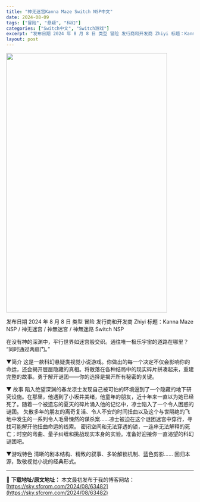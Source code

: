 ```yaml
---
title: "神无迷宫Kanna Maze Switch NSP中文"
date: 2024-08-09
tags: ["冒险", "悬疑", "科幻"]
categories: ["Switch中文", "Switch游戏"]
excerpt: "发布日期 2024 年 8 月 8 日 类型 冒险 发行商和开发商 Zhiyi 标题：Kanna Maze NSP / 神无迷宫 / 神無迷宮 / 神無迷路 Switch NSP 在没有神的深渊中，平行世界如迷宫般交织。通往唯一极乐宇宙的道路在哪里？ “同时通过两扇门。” ▼简介 这是一款科幻悬疑类&hellip;"
layout: post
---
```


<img class="aligncenter size-full wp-image-63483" src="https://sky.sfcrom.com/wp-content/uploads/2024/08/2024080913433296.webp" alt="" width="432" height="698" />

发布日期 2024 年 8 月 8 日
类型 冒险
发行商和开发商 Zhiyi
标题：Kanna Maze NSP / 神无迷宫 / 神無迷宮 / 神無迷路 Switch NSP

在没有神的深渊中，平行世界如迷宫般交织。通往唯一极乐宇宙的道路在哪里？
“同时通过两扇门。”

▼简介
这是一款科幻悬疑类视觉小说游戏。你做出的每一个决定不仅会影响你的命运，还会揭开层层隐藏的真相。将散落在各种结局中的现实碎片拼凑起来，重建完整的故事。勇于解开谜团——你的选择是揭开所有秘密的关键。

▼ 故事
陷入绝望深渊的春龙凉士发现自己被可怕的环境逼到了一个隐藏的地下研究设施。在那里，他遇到了小坂井美绪，他童年的朋友，近十年来一直以为她已经死了。随着一个被遗忘的夏天的碎片涌入他的记忆中，凉士陷入了一个令人困惑的谜团。
失散多年的朋友的离奇复活、令人不安的时间扭曲以及这个与世隔绝的飞地中发生的一系列令人毛骨悚然的谋杀案……凉士被迫在这个谜团迷宫中穿行，寻找可能解开他扭曲命运的线索。
密闭空间和无法穿透的锁，一连串无法解释的死亡；时空的弯曲、量子纠缠和挑战现实本身的实验。准备好迎接你一直渴望的科幻谜团吧。

▼游戏特色
清晰的剧本结构、精致的叙事、多轮解锁机制、蓝色剪影……
回归本源，致敬视觉小说的经典形式。

---
📖 **下载地址/原文地址：** 本文最初发布于我的博客网站：[https://sky.sfcrom.com/2024/08/63482](https://sky.sfcrom.com/2024/08/63482)
